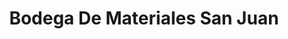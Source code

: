 ---
title: "Bodega De Materiales San Juan"
url: /zinacantepec/bodega-de-materiales-san-juan/
shop: comercio
---